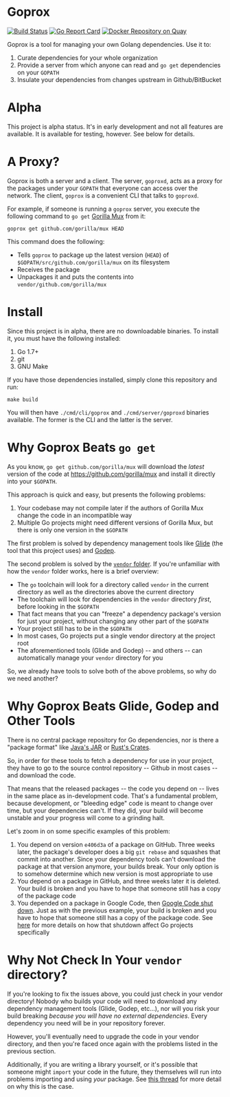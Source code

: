 # Goprox

[![Build Status](https://travis-ci.org/arschles/goprox.svg?branch=master)](https://travis-ci.org/arschles/goprox)
[![Go Report Card](http://goreportcard.com/badge/arschles/goprox)](http://goreportcard.com/report/arschles/goprox)
[![Docker Repository on Quay](https://quay.io/repository/arschles/goprox/status "Docker Repository on Quay")](https://quay.io/repository/arschles/goprox)

Goprox is a tool for managing your own Golang dependencies. Use it to:

1. Curate dependencies for your whole organization
2. Provide a server from which anyone can read and `go get` dependencies on your `GOPATH`
3. Insulate your dependencies from changes upstream in Github/BitBucket

# Alpha
This project is alpha status. It's in early development and not all features are available.
It is available for testing, however. See below for details.

# A Proxy?

Goprox is both a server and a client. The server, `goproxd`, acts as a proxy for the 
packages under your `GOPATH` that everyone can access over the network. The client,
`goprox` is a convenient CLI that talks to `goproxd`.

For example, if someone is running a `goprox` server, you execute the following command
to `go get` [Gorilla Mux](https://godoc.org/github.com/gorilla/mux) from it:

```console
goprox get github.com/gorilla/mux HEAD
```

This command does the following:

- Tells `goprox` to package up the latest version (`HEAD`) of `$GOPATH/src/github.com/gorilla/mux` on its filesystem
- Receives the package
- Unpackages it and puts the contents into `vendor/github.com/gorilla/mux`

# Install

Since this project is in alpha, there are no downloadable binaries. To install it,
you must have the following installed:

1. Go 1.7+
2. git
3. GNU Make

If you have those dependencies installed, simply clone this repository and run:

```console
make build
```

You will then have `./cmd/cli/goprox` and `./cmd/server/goproxd` binaries available.
The former is the CLI and the latter is the server.

# Why Goprox Beats `go get`

As you know, `go get github.com/gorilla/mux` will download the _latest_ version of
the code at https://github.com/gorilla/mux and install it directly into your `$GOPATH`.

This approach is quick and easy, but presents the following problems:

1. Your codebase may not compile later if the authors of Gorilla Mux change the code in an incompatible way
2. Multiple Go projects might need different versions of Gorilla Mux, but there is only
one version in the `$GOPATH`

The first problem is solved by dependency management tools like 
[Glide](https://github.com/Masterminds/glide)
(the tool that this project uses) and [Godep](https://github.com/tools/godep).

The second problem is solved by the
[`vendor` folder](https://blog.gopheracademy.com/advent-2015/vendor-folder/). 
If you're unfamiliar with how the `vendor` folder works, here is a brief overview:

- The `go` toolchain will look for a directory called `vendor` in the current directory as well
as the directories above the current directory
- The toolchain will look for dependencies in the `vendor` directory _first_, before
looking in the `$GOPATH`
- That fact means that you can "freeze" a dependency package's version for just your
project, without changing any other part of the `$GOPATH`
- Your project still has to be in the `$GOPATH`
- In most cases, Go projects put a single vendor directory at the project root
- The aforementioned tools (Glide and Godep) -- and others -- can automatically manage
your `vendor` directory for you

So, we already have tools to solve both of the above problems, so why do we need another?

# Why Goprox Beats Glide, Godep and Other Tools

There is no central package repository for Go dependencies, nor is there a "package format" 
like [Java's JAR](https://docs.oracle.com/javase/8/docs/technotes/guides/jar/jarGuide.html)
or [Rust's Crates](http://doc.crates.io/guide.html).

So, in order for these tools to fetch a dependency for use in your project, they have to
go to the source control repository -- Github in most cases -- and download the code.

That means that the released packages -- the code you depend on -- lives in the same place
as in-development code. That's a fundamental problem, because development, or "bleeding edge"
code is meant to change over time, but your dependencies can't. If they did, your build
will become unstable and your progress will come to a grinding halt.

Let's zoom in on some specific examples of this problem:

1. You depend on version `e406d3a` of a package on GitHub. Three weeks later, the 
package's developer does a big `git rebase` and squashes that commit into another. 
Since your dependency tools can't download the package at that version anymore, your builds
break. Your only option is to somehow determine which new version is most appropriate to use
2. You depend on a package in GitHub, and three weeks later it is deleted. Your build is broken
and you have to hope that someone still has a copy of the package code
3. You depended on a package in Google Code, then 
[Google Code shut down](https://www.engadget.com/2015/03/13/google-code-closing/). Just as
with the previous example, your build is broken and you have to hope that someone still has a
copy of the package code. See 
[here](https://www.reddit.com/r/golang/comments/42r1j7/codegooglecom_is_down_all_packages_hosted_there) 
for more details on how that shutdown affect Go projects specifically

# Why Not Check In Your `vendor` directory?

If you're looking to fix the issues above, you could just check in your vendor directory!
Nobody who builds your code will need to download any dependency management tools (Glide, Godep,
etc...), nor will you risk your build breaking _because you will have no external 
dependencies_. Every dependency you need will be in your repository forever.

However, you'll eventually need to upgrade the code in your vendor directory, and then you're
faced once again with the problems listed in the previous section.

Additionally, if you are writing a library yourself, or it's possible that someone might
`import` your code in the future, they themselves will run into problems importing and using _your_
package. See [this thread](https://groups.google.com/forum/#!msg/golang-nuts/AnMr9NL6dtc/UnyUUKcMCAAJ) for more 
detail on why this is the case.
